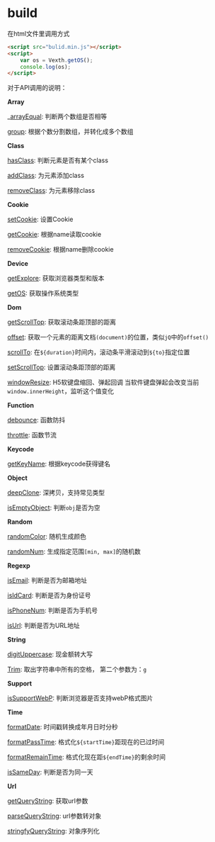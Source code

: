 # build

在html文件里调用方式
```html
<script src="bulid.min.js"></script>
<script>
	var os = Vexth.getOS();
	console.log(os);
</script>
```

对于API调用的说明：

**Array**

_[arrayEqual](https://github.com/Vexth/build/blob/master/src/Array/arrayEqual.js): 判断两个数组是否相等

[group](https://github.com/Vexth/build/blob/master/src/Array/group.js): 根据个数分割数组，并转化成多个数组

**Class**

[hasClass](https://github.com/Vexth/build/blob/master/src/Class/hasClass.js): 判断元素是否有某个class

[addClass](https://github.com/Vexth/build/blob/master/src/Class/addClass.js): 为元素添加class

[removeClass](https://github.com/Vexth/build/blob/master/src/Class/removeClass.js): 为元素移除class

**Cookie**

[setCookie](https://github.com/Vexth/build/blob/master/src/Cookie/setCookie.js): 设置Cookie

[getCookie](https://github.com/Vexth/build/blob/master/src/Cookie/getCookie.js): 根据name读取cookie

[removeCookie](https://github.com/Vexth/build/blob/master/src/Cookie/removeCookie.js): 根据name删除cookie

**Device**

[getExplore](https://github.com/Vexth/build/blob/master/src/Device/getExplore.js): 获取浏览器类型和版本

[getOS](https://github.com/Vexth/build/blob/master/src/Device/getOS.js): 获取操作系统类型

**Dom**

[getScrollTop](https://github.com/Vexth/build/blob/master/src/Dom/getScrollTop.js): 获取滚动条距顶部的距离

[offset](https://github.com/Vexth/build/blob/master/src/Dom/offset.js): 获取一个元素的距离文档```(document)```的位置，类似```jQ```中的```offset()```

[scrollTo](https://github.com/Vexth/build/blob/master/src/Dom/scrollTo.js): 在```${duration}```时间内，滚动条平滑滚动到```${to}```指定位置

[setScrollTop](https://github.com/Vexth/build/blob/master/src/Dom/setScrollTop.js): 设置滚动条距顶部的距离

[windowResize](https://github.com/Vexth/build/blob/master/src/Dom/windowResize.js): H5软键盘缩回、弹起回调 当软件键盘弹起会改变当前 ```window.innerHeight```，监听这个值变化

**Function**

[debounce](https://github.com/Vexth/build/blob/master/src/Function/debounce.js): 函数防抖 

[throttle](https://github.com/Vexth/build/blob/master/src/Function/throttle.js): 函数节流

**Keycode**

[getKeyName](https://github.com/Vexth/build/blob/master/src/Keycode/getKeyName.js): 根据keycode获得键名

**Object**

[deepClone](https://github.com/Vexth/build/blob/master/src/Object/deepClone.js): 深拷贝，支持常见类型

[isEmptyObject](https://github.com/Vexth/build/blob/master/src/Object/isEmptyObject.js): 判断`obj`是否为空

**Random**

[randomColor](https://github.com/Vexth/build/blob/master/src/Random/randomColor.js): 随机生成颜色

[randomNum](https://github.com/Vexth/build/blob/master/src/Random/randomNum.js): 生成指定范围```[min, max]```的随机数

**Regexp**

[isEmail](https://github.com/Vexth/build/blob/master/src/Regexp/isEmail.js): 判断是否为邮箱地址

[isIdCard](https://github.com/Vexth/build/blob/master/src/Regexp/isIdCard.js): 判断是否为身份证号

[isPhoneNum](https://github.com/Vexth/build/blob/master/src/Regexp/isPhoneNum.js): 判断是否为手机号

[isUrl](https://github.com/Vexth/build/blob/master/src/Regexp/isUrl.js): 判断是否为URL地址

**String**

[digitUppercase](https://github.com/Vexth/build/blob/master/src/String/digitUppercase.js): 现金额转大写

[Trim](https://github.com/Vexth/build/blob/master/src/String/Trim.js): 取出字符串中所有的空格， 第二个参数为：```g```

**Support**

[isSupportWebP](https://github.com/Vexth/build/blob/master/src/Support/isSupportWebP.js): 判断浏览器是否支持webP格式图片

**Time**

[formatDate](https://github.com/Vexth/build/blob/master/src/Time/formatDate.js): 时间戳转换成年月日时分秒

[formatPassTime](https://github.com/Vexth/build/blob/master/src/Time/formatPassTime.js): 格式化```${startTime}```距现在的已过时间

[formatRemainTime](https://github.com/Vexth/build/blob/master/src/Time/formatRemainTime.js): 格式化现在距```${endTime}```的剩余时间

[isSameDay](https://github.com/Vexth/build/blob/master/src/Time/isSameDay.js): 判断是否为同一天

**Url**

[getQueryString](https://github.com/Vexth/build/blob/master/src/Url/getQueryString.js): 获取url参数

[parseQueryString](https://github.com/Vexth/build/blob/master/src/Url/parseQueryString.js): url参数转对象

[stringfyQueryString](https://github.com/Vexth/build/blob/master/src/Url/stringfyQueryString.js): 对象序列化
